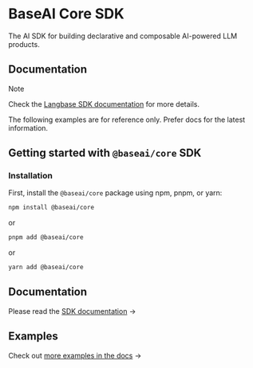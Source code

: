 # BaseAI Core SDK

The AI SDK for building declarative and composable AI-powered LLM products.

## Documentation

> [!NOTE]
> Check the [Langbase SDK documentation](https://langbase.com/docs/langbase-sdk/overview) for more details.

The following examples are for reference only. Prefer docs for the latest information.

## Getting started with `@baseai/core` SDK

### Installation

First, install the `@baseai/core` package using npm, pnpm, or yarn:

```bash
npm install @baseai/core
```

or

```bash
pnpm add @baseai/core
```

or

```bash
yarn add @baseai/core
```

## Documentation

Please read the [SDK documentation](https://langbase.com/docs/langbase-sdk/overview) →

## Examples

Check out [more examples in the docs](https://langbase.com/docs/langbase-sdk/examples) →
